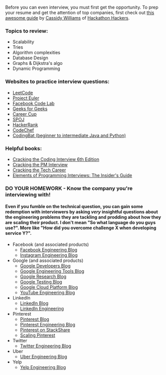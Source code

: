 Before you can even interview, you must first get the opportunity. To prep your resume and get the attention of top
companies, first check out [this awesome guide](https://github.com/cassidoo/getting-a-gig) by
[Cassidy Williams](http://www.cassidoo.co/) of [Hackathon Hackers](https://www.facebook.com/groups/hackathonhackers/).

### Topics to review:
- Scalability
- Tries
- Algorithm complexities
- Database Design
- Graphs & Dijkstra's algo
- Dynamic Programming


### Websites to practice interview questions:
- [LeetCode](https://leetcode.com/)
- [Project Euler](https://projecteuler.net/)
- [Facebook Code Lab](https://codelab.interviewbit.com/index/)
- [Geeks for Geeks](http://qa.geeksforgeeks.org/)
- [Career Cup](http://www.careercup.com/page)
- [SPOJ](http://www.spoj.com/)
- [HackerRank](https://www.hackerrank.com/)
- [CodeChef](https://www.codechef.com/)
- [CodingBat (beginner to intermediate Java and Python)](http://codingbat.com/)


### Helpful books:
- [Cracking the Coding Interview 6th Edition](http://www.amazon.com/gp/product/0984782850/)
- [Cracking the PM Interview](http://www.amazon.com/Cracking-PM-Interview-Product-Technology/dp/0984782818/)
- [Cracking the Tech Career](http://www.amazon.com/Cracking-Tech-Career-Insider-Microsoft/dp/1118968085/)
- [Elements of Programming Interviews: The Insider's Guide](http://www.amazon.com/Elements-Programming-Interviews-Insiders-Guide/dp/1479274836/)


### DO YOUR HOMEWORK - Know the company you're interviewing with!
#### Even if you fumble on the technical question, you can gain some redemption with interviewers by asking *very* insightful questions about the engineering problems they are tackling and prodding about how they are scaling their product. I don't mean "So what language do you guys use?". More like "How did you overcome challenge X when developing service Y?".

- Facebook (and associated products)
    - [Facebook Engineering Blog](https://code.facebook.com/)
    - [Instagram Engineering Blog](http://instagram-engineering.tumblr.com/)
- Google (and associated products)
    - [Google Developers Blog](http://googledevelopers.blogspot.com/)
    - [Google Engineering Tools Blog](http://google-engtools.blogspot.com/)
    - [Google Research Blog](http://googleresearch.blogspot.com/)
    - [Google Testing Blog](http://googletesting.blogspot.com/)
    - [Google Cloud Platform Blog](http://googlecloudplatform.blogspot.com/)
    - [YouTube Engineering Blog](http://youtube-eng.blogspot.com/)
- LinkedIn
    - [LinkedIn Blog](http://blog.linkedin.com/)
    - [LinkedIn Engineering](https://engineering.linkedin.com/)
- Pinterest
    - [Pinterest Blog](https://blog.pinterest.com/en)
    - [Pinterest Engineering Blog](https://engineering.pinterest.com/)
    - [Pinterest on StackShare](http://stackshare.io/pinterest/pinterest)
    - [Scaling Pinterest](http://highscalability.com/blog/2013/4/15/scaling-pinterest-from-0-to-10s-of-billions-of-page-views-a.html)
- Twitter
    - [Twitter Engineering Blog](https://blog.twitter.com/engineering)
- Uber
    - [Uber Engineering Blog](https://eng.uber.com/)
- Yelp
    - [Yelp Engineering Blog](http://engineeringblog.yelp.com/)